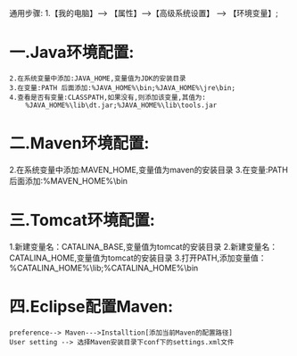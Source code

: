 通用步骤: 1.【我的电脑】--> 【属性】-->【高级系统设置】 --> 【环境变量】;
# 一.Java环境配置:
    2.在系统变量中添加:JAVA_HOME,变量值为JDK的安装目录
    3.在变量:PATH 后面添加:%JAVA_HOME%\bin;%JAVA_HOME%\jre\bin;
    4.查看是否有变量:CLASSPATH,如果没有,则添加该变量,其值为:
    	%JAVA_HOME%\lib\dt.jar;%JAVA_HOME%\lib\tools.jar

# 二.Maven环境配置:
2.在系统变量中添加:MAVEN_HOME,变量值为maven的安装目录
3.在变量:PATH 后面添加:%MAVEN_HOME%\bin

# 三.Tomcat环境配置:
1.新建变量名：CATALINA_BASE,变量值为tomcat的安装目录
2.新建变量名：CATALINA_HOME,变量值为tomcat的安装目录
3.打开PATH,添加变量值：%CATALINA_HOME%\lib;%CATALINA_HOME%\bin

# 四.Eclipse配置Maven:
	preference--> Maven--->Installtion[添加当前Maven的配置路径]
	User setting --> 选择Maven安装目录下conf下的settings.xml文件







